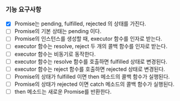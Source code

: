 ### 기능 요구사항

- [x] Promise는 pending, fulfilled, rejected 의 상태를 가진다.
- [ ] Promise의 기본 상태는 pending 이다.
- [ ] Promise의 인스턴스를 생성할 때, executor 함수를 인자로 받는다.
- [ ] executor 함수는 resolve, reject 두 개의 콜백 함수를 인자로 받는다.
- [ ] executor 함수는 비동기로 동작한다.
- [ ] executor 함수는 resolve 함수를 호출하면 fulfilled 상태로 변경된다.
- [ ] executor 함수는 reject 함수를 호출하면 rejected 상태로 변경된다.
- [ ] Promise의 상태가 fulfilled 이면 then 메소드의 콜백 함수가 실행된다.
- [ ] Promise의 상태가 rejected 이면 catch 메소드의 콜백 함수가 실행된다.
- [ ] then 메소드는 새로운 Promise를 반환한다.
